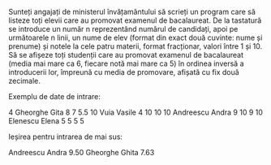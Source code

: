 Sunteți angajați de ministerul învățamântului să scrieți un program care să listeze toți elevii care au promovat examenul de bacalaureat. De la tastatură se introduce un număr n reprezentând numărul de candidați, apoi pe următoarele n linii, un nume de elev (format din exact două cuvinte: nume și prenume) și notele la cele patru materii, format fracționar, valori între 1 și 10. Să se afișeze toți studenții care au promovat examenul de bacalaureat (media mai mare ca 6, fiecare notă mai mare ca 5) în ordinea inversă a introducerii lor, împreună cu media de promovare, afișată cu fix două zecimale.

Exemplu de date de intrare:

4
Gheorghe Gita 8 7 5.5 10
Vuia Vasile 4 10 10 10
Andreescu Andra 9 10 9 10
Elenescu Elena 5 5 5 5

Ieșirea pentru intrarea de mai sus:

Andreescu Andra 9.50
Gheorghe Ghita 7.63
